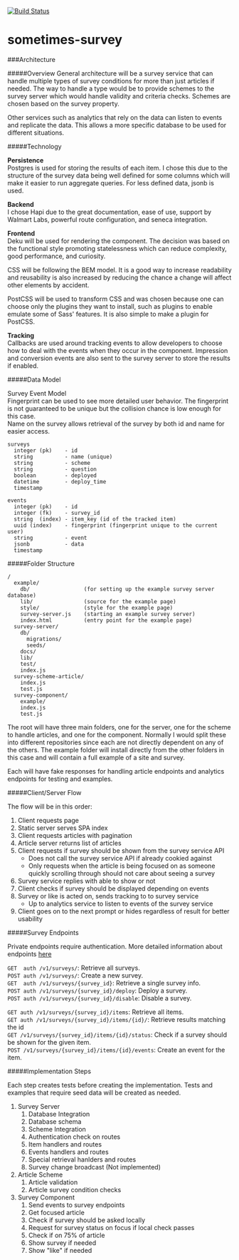 [![Build Status](https://travis-ci.org/MWGitHub/sometimes-survey.svg?branch=master)](https://travis-ci.org/MWGitHub/sometimes-survey)

# sometimes-survey

###Architecture

#####Overview
General architecture will be a survey service that can handle multiple types of survey conditions for more than just articles if needed. The way to handle a type would be to provide schemes to the survey server which would handle validity and criteria checks. Schemes are chosen based on the survey property.

Other services such as analytics that rely on the data can listen to events and replicate the data. This allows a more specific database to be used for different situations.

#####Technology

**Persistence**   
Postgres is used for storing the results of each item. I chose this due to the structure of the survey data being well defined for some columns which will make it easier to run aggregate queries. For less defined data, jsonb is used.

**Backend**  
I chose Hapi due to the great documentation, ease of use, support by Walmart Labs, powerful route configuration, and seneca integration.

**Frontend**  
Deku will be used for rendering the component. The decision was based on the functional style promoting statelessness which can reduce complexity, good performance, and curiosity.

CSS will be following the BEM model. It is a good way to increase readability and reusability is also increased by reducing the chance a change will affect other elements by accident.  

PostCSS will be used to transform CSS and was chosen because one can choose only the plugins they want to install, such as plugins to enable emulate some of Sass' features. It is also simple to make a plugin for PostCSS.

**Tracking**  
Callbacks are used around tracking events to allow developers to choose how to deal with the events when they occur in the component. Impression and conversion events are also sent to the survey server to store the results if enabled.

#####Data Model

Survey Event Model  
Fingerprint can be used to see more detailed user behavior. The fingerprint is not guaranteed to be unique but the collision chance is low enough for this case.  
Name on the survey allows retrieval of the survey by both id and name for easier access.

```
surveys
  integer (pk)    - id
  string          - name (unique)
  string          - scheme
  string          - question
  boolean         - deployed
  datetime        - deploy_time
  timestamp

events
  integer (pk)    - id
  integer (fk)    - survey_id
  string  (index) - item_key (id of the tracked item)
  uuid (index)    - fingerprint (fingerprint unique to the current user)
  string          - event
  jsonb           - data
  timestamp
```

#####Folder Structure
```
/
  example/
    db/                 (for setting up the example survey server database)
    lib/                (source for the example page)
    style/              (style for the example page)
    survey-server.js    (starting an example survey server)
    index.html          (entry point for the example page)
  survey-server/
    db/
      migrations/
      seeds/
    docs/
    lib/
    test/
    index.js
  survey-scheme-article/
    index.js
    test.js
  survey-component/  
    example/
    index.js
    test.js
```  

The root will have three main folders, one for the server, one for the scheme to handle articles, and one for the component. Normally I would split these into different repositories since each are not directly dependent on any of the others. The example folder will install directly from the other folders in this case and will contain a full example of a site and survey.

Each will have fake responses for handling article endpoints and analytics endpoints for testing and examples.

#####Client/Server Flow

The flow will be in this order:

1. Client requests page
1. Static server serves SPA index
1. Client requests articles with pagination
1. Article server returns list of articles
1. Client requests if survey should be shown from the survey service API
    * Does not call the survey service API if already cookied against
    * Only requests when the article is being focused on as someone quickly scrolling through should not care about seeing a survey
1. Survey service replies with able to show or not
1. Client checks if survey should be displayed depending on events
1. Survey or like is acted on, sends tracking to to survey service
    * Up to analytics service to listen to events of the survey service
1. Client goes on to the next prompt or hides regardless of result for better usability

#####Survey Endpoints

Private endpoints require authentication.
More detailed information about endpoints [here][server-endpoints]

`GET  auth /v1/surveys/`: Retrieve all surveys.  
`POST auth /v1/surveys/`: Create a new survey.  
`GET  auth /v1/surveys/{survey_id}`: Retrieve a single survey info.  
`POST auth /v1/surveys/{survey_id}/deploy`: Deploy a survey.  
`POST auth /v1/surveys/{survey_id}/disable`: Disable a survey.  

`GET auth /v1/surveys/{survey_id}/items`: Retrieve all items.  
`GET auth /v1/surveys/{survey_id}/items/{id}/`: Retrieve results matching the id  
`GET /v1/surveys/{survey_id}/items/{id}/status`:  Check if a survey should be shown for the given item.  
`POST /v1/surveys/{survey_id}/items/{id}/events`: Create an event for the item.  

#####Implementation Steps

Each step creates tests before creating the implementation. Tests and examples that require seed data will be created as needed.

1. Survey Server
    1. Database Integration
    1. Database schema
    1. Scheme Integration
    1. Authentication check on routes
    1. Item handlers and routes
    1. Events handlers and routes
    1. Special retrieval hanlders and routes
    1. Survey change broadcast (Not implemented)
1. Article Scheme
    1. Article validation
    1. Article survey condition checks
1. Survey Component
    1. Send events to survey endpoints
    1. Get focused article
    1. Check if survey should be asked locally
    1. Request for survey status on focus if local check passes
    1. Check if on 75% of article
    1. Show survey if needed
    1. Show "like" if needed



[server-endpoints]: https://github.com/mwgithub/sometimes-survey/blob/master/survey-server/docs/
